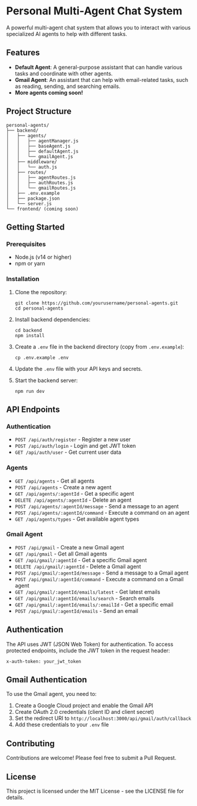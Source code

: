 # Personal Multi-Agent Chat System

A powerful multi-agent chat system that allows you to interact with various specialized AI agents to help with different tasks.

## Features

- **Default Agent**: A general-purpose assistant that can handle various tasks and coordinate with other agents.
- **Gmail Agent**: An assistant that can help with email-related tasks, such as reading, sending, and searching emails.
- **More agents coming soon!**

## Project Structure

```
personal-agents/
├── backend/
│   ├── agents/
│   │   ├── agentManager.js
│   │   ├── baseAgent.js
│   │   ├── defaultAgent.js
│   │   └── gmailAgent.js
│   ├── middleware/
│   │   └── auth.js
│   ├── routes/
│   │   ├── agentRoutes.js
│   │   ├── authRoutes.js
│   │   └── gmailRoutes.js
│   ├── .env.example
│   ├── package.json
│   └── server.js
└── frontend/ (coming soon)
```

## Getting Started

### Prerequisites

- Node.js (v14 or higher)
- npm or yarn

### Installation

1. Clone the repository:
   ```
   git clone https://github.com/yourusername/personal-agents.git
   cd personal-agents
   ```

2. Install backend dependencies:
   ```
   cd backend
   npm install
   ```

3. Create a `.env` file in the backend directory (copy from `.env.example`):
   ```
   cp .env.example .env
   ```

4. Update the `.env` file with your API keys and secrets.

5. Start the backend server:
   ```
   npm run dev
   ```

## API Endpoints

### Authentication

- `POST /api/auth/register` - Register a new user
- `POST /api/auth/login` - Login and get JWT token
- `GET /api/auth/user` - Get current user data

### Agents

- `GET /api/agents` - Get all agents
- `POST /api/agents` - Create a new agent
- `GET /api/agents/:agentId` - Get a specific agent
- `DELETE /api/agents/:agentId` - Delete an agent
- `POST /api/agents/:agentId/message` - Send a message to an agent
- `POST /api/agents/:agentId/command` - Execute a command on an agent
- `GET /api/agents/types` - Get available agent types

### Gmail Agent

- `POST /api/gmail` - Create a new Gmail agent
- `GET /api/gmail` - Get all Gmail agents
- `GET /api/gmail/:agentId` - Get a specific Gmail agent
- `DELETE /api/gmail/:agentId` - Delete a Gmail agent
- `POST /api/gmail/:agentId/message` - Send a message to a Gmail agent
- `POST /api/gmail/:agentId/command` - Execute a command on a Gmail agent
- `GET /api/gmail/:agentId/emails/latest` - Get latest emails
- `GET /api/gmail/:agentId/emails/search` - Search emails
- `GET /api/gmail/:agentId/emails/:emailId` - Get a specific email
- `POST /api/gmail/:agentId/emails` - Send an email

## Authentication

The API uses JWT (JSON Web Token) for authentication. To access protected endpoints, include the JWT token in the request header:

```
x-auth-token: your_jwt_token
```

## Gmail Authentication

To use the Gmail agent, you need to:

1. Create a Google Cloud project and enable the Gmail API
2. Create OAuth 2.0 credentials (client ID and client secret)
3. Set the redirect URI to `http://localhost:3000/api/gmail/auth/callback`
4. Add these credentials to your `.env` file

## Contributing

Contributions are welcome! Please feel free to submit a Pull Request.

## License

This project is licensed under the MIT License - see the LICENSE file for details. 
